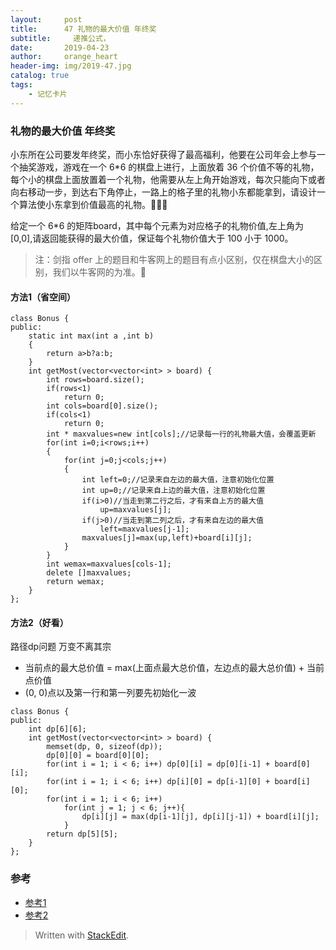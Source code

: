```yaml
---
layout:     post
title:      47 礼物的最大价值 年终奖
subtitle:     递推公式，
date:       2019-04-23
author:     orange_heart
header-img: img/2019-47.jpg
catalog: true
tags:
    - 记忆卡片
---
```


###   礼物的最大价值 年终奖
小东所在公司要发年终奖，而小东恰好获得了最高福利，他要在公司年会上参与一个抽奖游戏，游戏在一个 6*6 的棋盘上进行，上面放着 36 个价值不等的礼物，每个小的棋盘上面放置着一个礼物，他需要从左上角开始游戏，每次只能向下或者向右移动一步，到达右下角停止，一路上的格子里的礼物小东都能拿到，请设计一个算法使小东拿到价值最高的礼物。🤣🤣🤣

给定一个 6*6 的矩阵board，其中每个元素为对应格子的礼物价值,左上角为 [0,0],请返回能获得的最大价值，保证每个礼物价值大于 100 小于 1000。

> 注：剑指 offer 上的题目和牛客网上的题目有点小区别，仅在棋盘大小的区别，我们以牛客网的为准。🧐


#### 方法1（省空间）
```objk
class Bonus {
public:
    static int max(int a ,int b)
    {
        return a>b?a:b;
    }
    int getMost(vector<vector<int> > board) {
        int rows=board.size();
        if(rows<1)
            return 0;
        int cols=board[0].size();
        if(cols<1)
            return 0;
        int * maxvalues=new int[cols];//记录每一行的礼物最大值，会覆盖更新
        for(int i=0;i<rows;i++)
        {
            for(int j=0;j<cols;j++)
            {
                int left=0;//记录来自左边的最大值，注意初始化位置
                int up=0;//记录来自上边的最大值，注意初始化位置
                if(i>0)//当走到第二行之后，才有来自上方的最大值
                    up=maxvalues[j];
                if(j>0)//当走到第二列之后，才有来自左边的最大值
                    left=maxvalues[j-1];
                maxvalues[j]=max(up,left)+board[i][j];
            }
        }
        int wemax=maxvalues[cols-1];
        delete []maxvalues;
        return wemax;
    }
};
```

#### 方法2（好看）

路径dp问题 万变不离其宗  
- 当前点的最大总价值 = max(上面点最大总价值，左边点的最大总价值) + 当前点价值
- (0, 0)点以及第一行和第一列要先初始化一波
```objk
class Bonus {
public:
    int dp[6][6];
    int getMost(vector<vector<int> > board) {
        memset(dp, 0, sizeof(dp));
        dp[0][0] = board[0][0];
        for(int i = 1; i < 6; i++) dp[0][i] = dp[0][i-1] + board[0][i];
        for(int i = 1; i < 6; i++) dp[i][0] = dp[i-1][0] + board[i][0];
        for(int i = 1; i < 6; i++)
            for(int j = 1; j < 6; j++){
                dp[i][j] = max(dp[i-1][j], dp[i][j-1]) + board[i][j];
            }
        return dp[5][5];
    }
};
```

### 参考

- [参考1](https://github.com/zhedahht/CodingInterviewChinese2)
- [参考2](https://github.com/gatieme/CodingInterviews)



> Written with [StackEdit](https://stackedit.io/).

<head>
    <script src="https://cdn.mathjax.org/mathjax/latest/MathJax.js?config=TeX-AMS-MML_HTMLorMML" type="text/javascript"></script>
    <script type="text/x-mathjax-config">
        MathJax.Hub.Config({
            tex2jax: {
            skipTags: ['script', 'noscript', 'style', 'textarea', 'pre'],
            inlineMath: [['$','$']]
            }
        });
    </script>
</head>
<!--stackedit_data:
eyJoaXN0b3J5IjpbMTg1MjcyNjQzMl19
-->